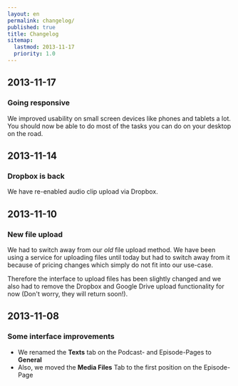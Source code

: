 ```yaml
---
layout: en
permalink: changelog/
published: true
title: Changelog
sitemap:
  lastmod: 2013-11-17
  priority: 1.0
---
```


## 2013-11-17

### Going responsive

We improved usability on small screen devices like phones and tablets a lot. You should now be able to do most of the tasks you can do on your desktop on the road.

## 2013-11-14

### Dropbox is back

We have re-enabled audio clip upload via Dropbox.

## 2013-11-10

### New file upload
We had to switch away from our _old_ file upload method. We have been using a service for uploading files until today but had to switch away from it because of pricing changes which simply do not fit into our use-case.

Therefore the interface to upload files has been slightly changed and we also had to remove the Dropbox and Google Drive upload functionality for now (Don't worry, they will return soon!).

## 2013-11-08

### Some interface improvements
* We renamed the **Texts** tab on the Podcast- and Episode-Pages to **General**
* Also, we moved the **Media Files** Tab to the first position on the Episode-Page
